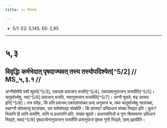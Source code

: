 ```yaml
---
title: ०१ टिप्पन्यः

---
```

- 5/1: E2: 5,145; E6: 2,85

____________________________________________


# ५,३

## विवृद्धिः कर्मभेदात् पृषदाज्यवत् तस्य तस्योपदिश्येत[^5/2] // MS_५,३.१ //

अग्नीषोमीये पशौ श्रूयते[^5/3], एकादश प्रयाजान् यजति[^5/4], एकादशानुयाजान् यजतीति[^5/5]। चातुर्मास्येषु, नव[^5/6] प्रयाजान् यजति, नवानुयाजान् यजतीति[^5/7]। अग्नौ श्रूयते, षड् उपसद इति[^5/8]। तत्र संदेहः, किं प्रति प्रयाजम् एकादशसंख्या प्रत्य् अनुयाजं च, तथा चातुर्मास्येषु नवसंख्या, तथाग्नौ चोपसत्सु षट्संख्या, उत सर्वसंपाद्या संख्येति। किं प्राप्तम्? प्रतिप्रधानं संख्या भिद्यत इति। कुतः? भिन्नानि हि तानि कर्माणि, तानि च प्रधानानि प्रति, संख्या श्रूयते। प्रधानसंनिधौ च गुणः शिष्यमाणाः प्रतिधानं भिद्यते, यथा[^5/9] पृषदाज्येनानुयाजान् यजतीति प्रत्यनुयाजं पृषत्ता गुणो भिद्यते, एवम् इहापीति।
